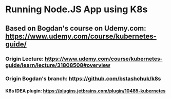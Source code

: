 # Running Node.JS App using K8s

## Based on Bogdan's course on Udemy.com: https://www.udemy.com/course/kubernetes-guide/

### Origin Lecture: https://www.udemy.com/course/kubernetes-guide/learn/lecture/31808508#overview

### Origin Bogdan's branch: https://github.com/bstashchuk/k8s

#### K8s IDEA plugin: https://plugins.jetbrains.com/plugin/10485-kubernetes

